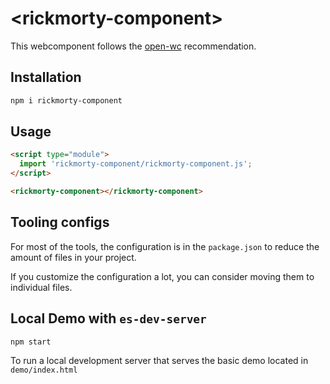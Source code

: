 # \<rickmorty-component>

This webcomponent follows the [open-wc](https://github.com/open-wc/open-wc) recommendation.

## Installation
```bash
npm i rickmorty-component
```

## Usage
```html
<script type="module">
  import 'rickmorty-component/rickmorty-component.js';
</script>

<rickmorty-component></rickmorty-component>
```



## Tooling configs

For most of the tools, the configuration is in the `package.json` to reduce the amount of files in your project.

If you customize the configuration a lot, you can consider moving them to individual files.

## Local Demo with `es-dev-server`
```bash
npm start
```
To run a local development server that serves the basic demo located in `demo/index.html`
